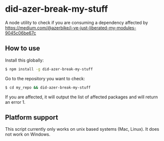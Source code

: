 # did-azer-break-my-stuff
A node utility to check if you are consuming a dependency affected by https://medium.com/@azerbike/i-ve-just-liberated-my-modules-9045c06be67c

## How to use

Install this globally:

```bash
$ npm install -g did-azer-break-my-stuff
```

Go to the repository you want to check:

```bash
$ cd my_repo && did-azer-break-my-stuff
```

If you are affected, it will output the list of affected packages and will return an error 1.

## Platform support

This script currently only works on unix based systems (Mac, Linux). It does not work on Windows.

